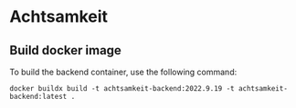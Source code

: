 # Achtsamkeit

## Build docker image
To build the backend container, use the following command:

````shell
docker buildx build -t achtsamkeit-backend:2022.9.19 -t achtsamkeit-backend:latest .
````